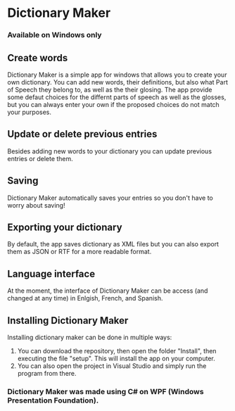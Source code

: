 # Dictionary Maker

### Available on Windows only

## Create words
Dictionary Maker is a simple app for windows that allows you to create your own dictionary.
You can add new words, their definitions, but also what Part of Speech they belong to, as well as the their glosing.
The app provide some defaut choices for the differnt parts of speech as well as the glosses, but you can always enter your own if the proposed choices do not match your purposes.

## Update or delete previous entries
Besides adding new words to your dictionary you can update previous entries or delete them.

## Saving
Dictionary Maker automatically saves your entries so you don't have to worry about saving!

## Exporting your dictionary
By default, the app saves dictionary as XML files but you can also export them as JSON or RTF for a more readable format.

## Language interface
At the moment, the interface of Dictionary Maker can be access (and changed at any time) in Enlgish, French, and Spanish.

## Installing Dictionary Maker
Installing dictionary maker can be done in multiple ways:
1) You can download the repository, then open the folder "Install", then executing the file "setup". This will install the app on your computer.
2) You can also open the project in Visual Studio and simply run the program from there.

### Dictionary Maker was made using C# on WPF (Windows Presentation Foundation). 